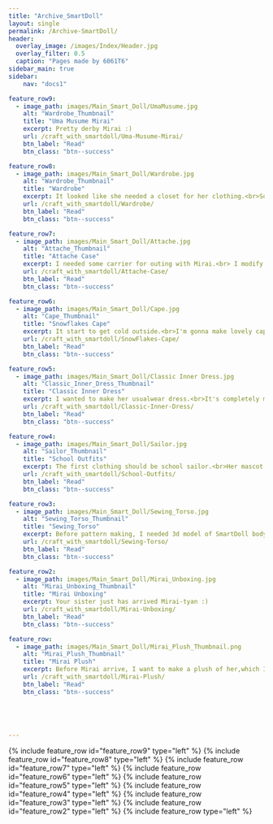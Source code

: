 ```yaml
---
title: "Archive_SmartDoll"
layout: single
permalink: /Archive-SmartDoll/
header:
  overlay_image: /images/Index/Header.jpg
  overlay_filter: 0.5
  caption: "Pages made by 6061T6"
sidebar_main: true
sidebar:
    nav: "docs1"

feature_row9:
  - image_path: images/Main_Smart_Doll/UmaMusume.jpg
    alt: "Wardrobe_Thumbnail"
    title: "Uma Musume Mirai"
    excerpt: Pretty derby Mirai :)
    url: /craft_with_smartdoll/Uma-Musume-Mirai/
    btn_label: "Read"
    btn_class: "btn--success"

feature_row8:
  - image_path: images/Main_Smart_Doll/Wardrobe.jpg
    alt: "Wardrobe_Thumbnail"
    title: "Wardrobe"
    excerpt: It looked like she needed a closet for her clothing.<br>So I did some woodworking for her :)
    url: /craft_with_smartdoll/Wardrobe/
    btn_label: "Read"
    btn_class: "btn--success"

feature_row7:
  - image_path: images/Main_Smart_Doll/Attache.jpg
    alt: "Attache_Thumbnail"
    title: "Attache Case"
    excerpt: I needed some carrier for outing with Mirai.<br> I modify ready-made attache case to my original Mirai Carry.
    url: /craft_with_smartdoll/Attache-Case/
    btn_label: "Read"
    btn_class: "btn--success"

feature_row6:
  - image_path: images/Main_Smart_Doll/Cape.jpg
    alt: "Cape_Thumbnail"
    title: "Snowflakes Cape"
    excerpt: It start to get cold outside.<br>I'm gonna make lovely cape for her :)
    url: /craft_with_smartdoll/SnowFlakes-Cape/
    btn_label: "Read"
    btn_class: "btn--success"

feature_row5:
  - image_path: images/Main_Smart_Doll/Classic Inner Dress.jpg
    alt: "Classic_Inner_Dress_Thumbnail"
    title: "Classic Inner Dress"
    excerpt: I wanted to make her usualwear dress.<br>It's completely my style classic dress :)
    url: /craft_with_smartdoll/Classic-Inner-Dress/
    btn_label: "Read"
    btn_class: "btn--success"

feature_row4:
  - image_path: images/Main_Smart_Doll/Sailor.jpg
    alt: "Sailor_Thumbnail"
    title: "School Outfits"
    excerpt: The first clothing should be school sailor.<br>Her mascot outifts :)
    url: /craft_with_smartdoll/School-Outfits/
    btn_label: "Read"
    btn_class: "btn--success"

feature_row3:
  - image_path: images/Main_Smart_Doll/Sewing_Torso.jpg
    alt: "Sewing_Torso_Thumbnail"
    title: "Sewing_Torso"
    excerpt: Before pattern making, I needed 3d model of SmartDoll body.<br>Maybe it would be good to make sewing torso of it?
    url: /craft_with_smartdoll/Sewing-Torso/
    btn_label: "Read"
    btn_class: "btn--success"

feature_row2:
  - image_path: images/Main_Smart_Doll/Mirai_Unboxing.jpg
    alt: "Mirai_Unboxing_Thumbnail"
    title: "Mirai Unboxing"
    excerpt: Your sister just has arrived Mirai-tyan :)
    url: /craft_with_smartdoll/Mirai-Unboxing/
    btn_label: "Read"
    btn_class: "btn--success"

feature_row:
  - image_path: images/Main_Smart_Doll/Mirai_Plush_Thumbnail.png
    alt: "Mirai_Plush_Thumbnail"
    title: "Mirai Plush"
    excerpt: Before Mirai arrive, I want to make a plush of her,which I've done.<br>Maybe I could look forward to taking two shot with Mirai :)
    url: /craft_with_smartdoll/Mirai-Plush/
    btn_label: "Read"
    btn_class: "btn--success"





---
```

{% include feature_row id="feature_row9" type="left" %}
{% include feature_row id="feature_row8" type="left" %}
{% include feature_row id="feature_row7" type="left" %}
{% include feature_row id="feature_row6" type="left" %}
{% include feature_row id="feature_row5" type="left" %}
{% include feature_row id="feature_row4" type="left" %}
{% include feature_row id="feature_row3" type="left" %}
{% include feature_row id="feature_row2" type="left" %}
{% include feature_row type="left" %}



